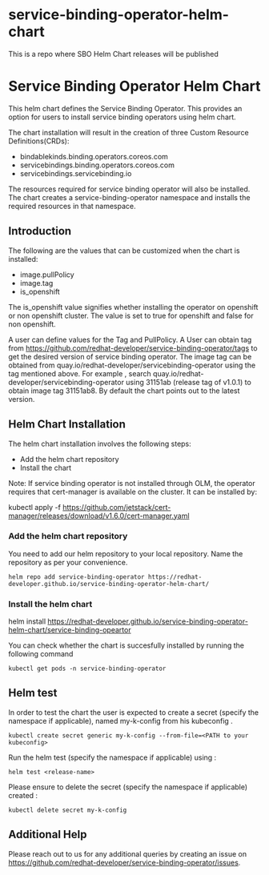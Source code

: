 # service-binding-operator-helm-chart
This is a repo where SBO Helm Chart releases will be published

# Service Binding Operator Helm Chart

This helm chart defines the Service Binding Operator. This provides an option for users to install  service binding operators using helm chart. 

The chart installation will result in the creation of three Custom Resource Definitions(CRDs):
- bindablekinds.binding.operators.coreos.com
- servicebindings.binding.operators.coreos.com
- servicebindings.servicebinding.io

The resources required for service binding operator will also be installed. The chart creates a service-binding-operator namespace and installs the required resources in that namespace. 

## Introduction

The following are the values that can be customized when the chart is installed:

- image.pullPolicy
- image.tag
- is_openshift

The is_openshift value signifies whether installing the operator on openshift or non openshift cluster. The value is set to true for openshift and false for non openshift.

A user can define values for the Tag and PullPolicy. A  User can obtain tag from https://github.com/redhat-developer/service-binding-operator/tags to get the desired version of service binding operator. The image tag can be obtained from quay.io/redhat-developer/servicebinding-operator using the tag mentioned above. For example , search quay.io/redhat-developer/servicebinding-operator using 31151ab (release tag of v1.0.1) to obtain image tag  31151ab8. By default the chart points out to the latest version.

## Helm Chart Installation 

The helm chart installation involves the following steps:
- Add the helm chart repository
- Install the chart

Note: If service binding operator is not installed through OLM, the operator requires that cert-manager is available on the cluster. It can be installed by:

kubectl apply -f https://github.com/jetstack/cert-manager/releases/download/v1.6.0/cert-manager.yaml

### Add the helm chart repository
You need to add our helm repository to your local repository. Name the repository as per your convenience.  

```
helm repo add service-binding-operator https://redhat-developer.github.io/service-binding-operator-helm-chart/
```

### Install the helm chart

helm install <release-name> https://redhat-developer.github.io/service-binding-operator-helm-chart/service-binding-opeartor

You can check whether the chart is succesfully installed by running the following command

```
kubectl get pods -n service-binding-operator

```

## Helm test

In order to test the chart the user is expected to create a secret (specify the namespace if applicable), named my-k-config from his kubeconfig .

```
kubectl create secret generic my-k-config --from-file=<PATH to your kubeconfig>
```

Run the helm test (specify the namespace if applicable) using :

```
helm test <release-name>
```

Please ensure to delete the secret (specify the namespace if applicable) created :
```
kubectl delete secret my-k-config
```

## Additional Help
Please reach out to us for any additional queries by creating an issue on https://github.com/redhat-developer/service-binding-operator/issues.

